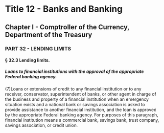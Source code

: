 
# Title 12 - Banks and Banking
## Chapter I - Comptroller of the Currency, Department of the Treasury
### PART 32 - LENDING LIMITS
#### § 32.3 Lending limits.
##### Loans to financial institutions with the approval of the appropriate Federal banking agency.

(7)Loans or extensions of credit to any financial institution or to any receiver, conservator, superintendent of banks, or other agent in charge of the business and property of a financial institution when an emergency situation exists and a national bank or savings association is asked to provide assistance to another financial institution, and the loan is approved by the appropriate Federal banking agency. For purposes of this paragraph, financial institution means a commercial bank, savings bank, trust company, savings association, or credit union.
